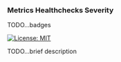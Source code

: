 ### Metrics Healthchecks Severity

TODO...badges

[![License: MIT](https://img.shields.io/badge/License-MIT-blue.svg)](https://opensource.org/licenses/MIT)

TODO...brief description